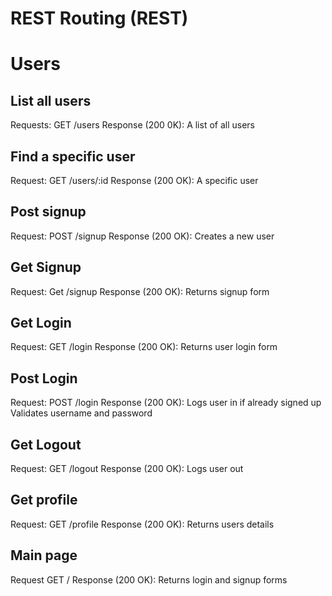 # REST Routing (REST)
# Users 
## List all users
Requests:
GET /users
Response (200 0K):
A list of all users
## Find a specific user
Request:
GET /users/:id
Response (200 OK):
A specific user
## Post signup
Request:
POST /signup
Response (200 OK):
Creates a new user
## Get Signup
Request:
Get /signup
Response (200 OK):
Returns signup form
## Get Login
Request:
GET /login
Response (200 OK):
Returns user login form
## Post Login
Request:
POST /login
Response (200 OK):
Logs user in if already signed up 
Validates username and password
## Get Logout
Request:
GET /logout
Response (200 OK):
Logs user out
## Get profile
Request:
GET /profile
Response (200 OK):
Returns users details
## Main page
Request 
GET /
Response (200 OK):
Returns login and signup forms